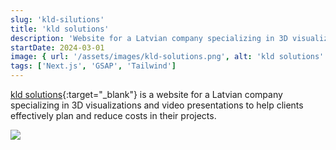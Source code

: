 ```yaml
---
slug: 'kld-silutions'
title: 'kld solutions'
description: 'Website for a Latvian company specializing in 3D visualizations'
startDate: 2024-03-01
image: { url: '/assets/images/kld-solutions.png', alt: 'kld solutions' }
tags: ['Next.js', 'GSAP', 'Tailwind']
---
```


[kld solutions](https://kldsolutions.lv){:target="\_blank"} is a website for a Latvian company specializing in 3D visualizations and video presentations to help clients effectively plan and reduce costs in their projects.

![](/assets/images/kld-solutions.png)
